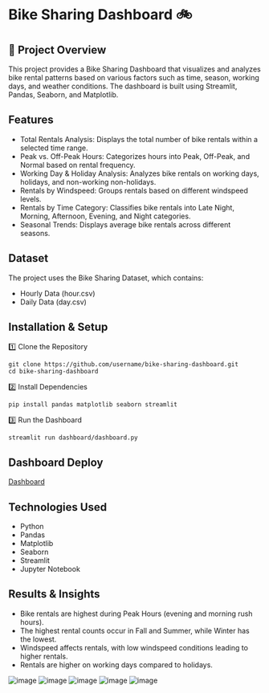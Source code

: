 # Bike Sharing Dashboard 🚲

## 🚴 Project Overview

This project provides a Bike Sharing Dashboard that visualizes and analyzes bike rental patterns based on various factors such as time, season, working days, and weather conditions. The dashboard is built using Streamlit, Pandas, Seaborn, and Matplotlib.

## Features
- Total Rentals Analysis: Displays the total number of bike rentals within a selected time range.
- Peak vs. Off-Peak Hours: Categorizes hours into Peak, Off-Peak, and Normal based on rental frequency.
- Working Day & Holiday Analysis: Analyzes bike rentals on working days, holidays, and non-working non-holidays.
- Rentals by Windspeed: Groups rentals based on different windspeed levels.
- Rentals by Time Category: Classifies bike rentals into Late Night, Morning, Afternoon, Evening, and Night categories.
- Seasonal Trends: Displays average bike rentals across different seasons.

## Dataset
The project uses the Bike Sharing Dataset, which contains:
- Hourly Data (hour.csv)
- Daily Data (day.csv)

## Installation & Setup

1️⃣ Clone the Repository
```
git clone https://github.com/username/bike-sharing-dashboard.git
cd bike-sharing-dashboard
```
2️⃣ Install Dependencies
```
pip install pandas matplotlib seaborn streamlit
```
3️⃣ Run the Dashboard
```
streamlit run dashboard/dashboard.py
```
## Dashboard Deploy
[Dashboard](https://wahyunirosyidah-bike-sharing-dashboard.streamlit.app/)

## Technologies Used
- Python 
- Pandas 
- Matplotlib 
- Seaborn 
- Streamlit 
- Jupyter Notebook 

## Results & Insights
- Bike rentals are highest during Peak Hours (evening and morning rush hours).
- The highest rental counts occur in Fall and Summer, while Winter has the lowest.
- Windspeed affects rentals, with low windspeed conditions leading to higher rentals.
- Rentals are higher on working days compared to holidays.
  
![image](https://github.com/user-attachments/assets/d9b47ead-6a9e-4d76-a88b-0c716fc3068e)
![image](https://github.com/user-attachments/assets/77a7883e-6a24-4bee-860a-6e1931c86868)
![image](https://github.com/user-attachments/assets/175c86b5-a5a4-43b9-a929-893a7e588424)
![image](https://github.com/user-attachments/assets/e81a2ba1-6696-44f8-bdef-dbbf00c77aaf)
![image](https://github.com/user-attachments/assets/eb550603-a6a8-4e4e-be3b-2fa4b3d58840)


